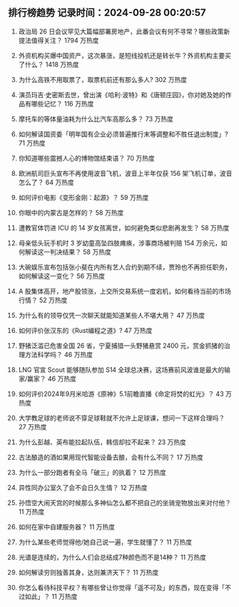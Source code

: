 
## 排行榜趋势 记录时间：2024-09-28 00:20:57
  
  1. 政治局 26 日会议罕见大篇幅部署房地产，此番会议有何不寻常？哪些政策新提法值得关注？ 1794 万热度
    
  2. 外资机构买爆中国资产，这次暴涨，是短线投机还是转长牛？外资机构主要买了什么？ 1418 万热度
    
  3. 为什么高铁不用取票了，取票机前还有那么多人? 302 万热度
    
  4. 演员玛吉·史密斯去世，曾出演《哈利·波特》和《唐顿庄园》，你对她及她的作品有哪些记忆？ 116 万热度
    
  5. 摩托车的等体量油耗为什么比汽车高那么多？ 73 万热度
    
  6. 如何解读国资委「明年国有企业必须普遍推行末等调整和不胜任退出制度」? 71 万热度
    
  7. 你知道哪些震撼人心的博物馆结束语？ 70 万热度
    
  8. 欧洲航司巨头宣布不再使用波音飞机，波音上半年仅获 156 架飞机订单，波音怎么了？ 64 万热度
    
  9. 如何评价电影《变形金刚：起源》？ 59 万热度
    
  10. 你眼中的内蒙古是怎样的？ 58 万热度
    
  11. 遭教官体罚进 ICU 的 14 岁女孩离世，如何避免类似悲剧再发生？ 58 万热度
    
  12. 母亲低头玩手机时 3 岁幼童高坠四肢瘫痪，涉事商场被判赔 154 万余元，如何解读这一判决结果？ 58 万热度
    
  13. 大碗娱乐宣布包括张小斐在内所有艺人合约到期不续，贾玲也不再担任职务，如何解读这一变化？ 56 万热度
    
  14. A 股集体高开，地产股领涨，上交所交易系统一度宕机，如何看待当前的市场行情？ 52 万热度
    
  15. 为什么有的领导仅凭一次聊天就能知道某些人不堪大用？ 47 万热度
    
  16. 如何评价张汉东的《Rust编程之道》? 47 万热度
    
  17. 野猪泛滥已危害全国 26 省，宁夏捕猎一头野猪悬赏 2400 元，赏金抓猪的治理方法科学吗？ 46 万热度
    
  18. LNG 官宣 Scout 能够随队参加 S14 全球总决赛，这场赛前风波谁是最大的输家/赢家？ 46 万热度
    
  19. 如何评价2024年9月米哈游《原神》5.1前瞻直播《命定将焚的虹光》？ 43 万热度
    
  20. 大学教足球的老师说不穿足球鞋就不允许上足球课，想问一下这样合理吗？ 27 万热度
    
  21. 为什么彭越、英布能拉起队伍，韩信却拉不起来？ 23 万热度
    
  22. 古法酿造的酒如果用现代智能设备去酿，会有什么不同？ 17 万热度
    
  23. 为什么一部分跑者有全马「破三」的执着？ 12 万热度
    
  24. 异性同办公室久了会不会日久生情？ 12 万热度
    
  25. 孙悟空大闹天宫的时候那么多神仙怎么都不把自己的坐骑宠物放出来对付他？ 11 万热度
    
  26. 如何在家中自建服务器？ 11 万热度
    
  27. 为什么某些老师觉得他/她自己说一遍，学生就懂了？ 11 万热度
    
  28. 光谱是连续的，为什么人们会总结成7种颜色而不是14种？ 11 万热度
    
  29. 如何解读穷则独善其身，达则兼济天下？ 11 万热度
    
  30. 你怎么看待科技平权？有哪些曾让你觉得「遥不可及」的东西，现在变得「不过如此」？ 11 万热度
    